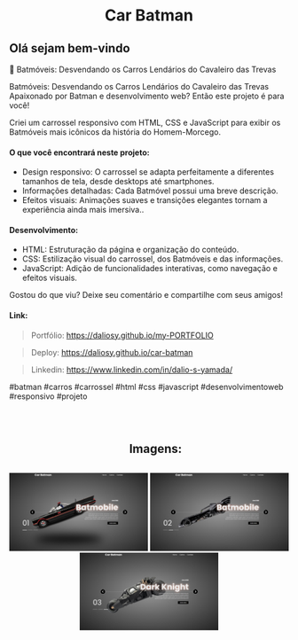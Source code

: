 <h1 align="center">Car Batman</h1>

<h2>Olá sejam bem-vindo</h2>

<p>
🦇 Batmóveis: Desvendando os Carros Lendários do Cavaleiro das Trevas
</p>

<p>
Batmóveis: Desvendando os Carros Lendários do Cavaleiro das Trevas
Apaixonado por Batman e desenvolvimento web?  Então este projeto é para você!
</p>

<p>
Criei um carrossel responsivo com HTML, CSS e JavaScript para exibir os Batmóveis mais icônicos da história do Homem-Morcego. ️
</p>

<h4>O que você encontrará neste projeto:</h4>
<ul>
<li>Design responsivo: O carrossel se adapta perfeitamente a diferentes tamanhos de tela, desde desktops até smartphones.</li>
<li>Informações detalhadas: Cada Batmóvel possui uma breve descrição.</li>
<li>Efeitos visuais: Animações suaves e transições elegantes tornam a experiência ainda mais imersiva..</li>
</ul>

<h4>Desenvolvimento:</h4>
<ul>
<li>HTML: Estruturação da página e organização do conteúdo.</li>
<li>CSS: Estilização visual do carrossel, dos Batmóveis e das informações.</li>
<li>JavaScript: Adição de funcionalidades interativas, como navegação e efeitos visuais.</li>
</ul>

<p>
Gostou do que viu? Deixe seu comentário e compartilhe com seus amigos!
</p>

<h4>Link:</h4>

> Portfólio: https://daliosy.github.io/my-PORTFOLIO

> Deploy: https://daliosy.github.io/car-batman

> Linkedin: https://www.linkedin.com/in/dalio-s-yamada/

<p>
#batman #carros #carrossel #html #css #javascript #desenvolvimentoweb #responsivo #projeto
</p>
<br>

<div id="user-content-toc">
  <ul align="center">
    <h2 style="display: inline-block">Imagens:</h2>
  </ul>
</div>

<div align="center"> 
  <img src="./img/git-1.png" width="250px">
  <img src="./img/git-2.png" width="250px">
  <img src="./img/git-3.png" width="250px">
 
</div>
